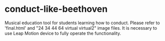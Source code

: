 # conduct-like-beethoven
Musical education tool for students learning how to conduct. 
 Please refer to 'final.html' and "24 34 44 64 virtual virtual2" image files. 
It is necessary to use Leap Motion device to fully operate the functionality.
